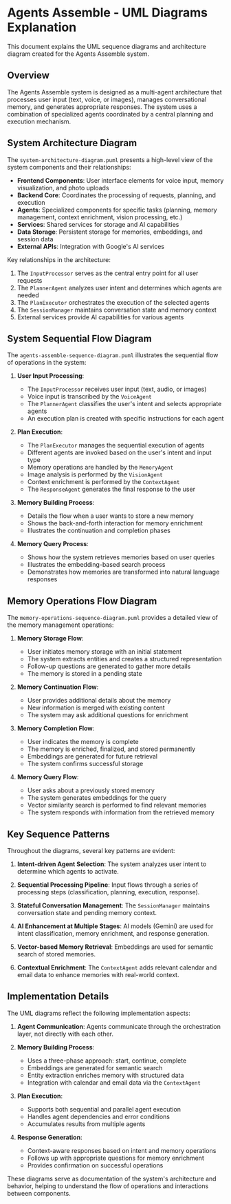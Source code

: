 # Agents Assemble - UML Diagrams Explanation

This document explains the UML sequence diagrams and architecture diagram created for the Agents Assemble system.

## Overview

The Agents Assemble system is designed as a multi-agent architecture that processes user input (text, voice, or images), manages conversational memory, and generates appropriate responses. The system uses a combination of specialized agents coordinated by a central planning and execution mechanism.

## System Architecture Diagram

The `system-architecture-diagram.puml` presents a high-level view of the system components and their relationships:

- **Frontend Components**: User interface elements for voice input, memory visualization, and photo uploads
- **Backend Core**: Coordinates the processing of requests, planning, and execution
- **Agents**: Specialized components for specific tasks (planning, memory management, context enrichment, vision processing, etc.)
- **Services**: Shared services for storage and AI capabilities
- **Data Storage**: Persistent storage for memories, embeddings, and session data
- **External APIs**: Integration with Google's AI services

Key relationships in the architecture:

1. The `InputProcessor` serves as the central entry point for all user requests
2. The `PlannerAgent` analyzes user intent and determines which agents are needed
3. The `PlanExecutor` orchestrates the execution of the selected agents
4. The `SessionManager` maintains conversation state and memory context
5. External services provide AI capabilities for various agents

## System Sequential Flow Diagram

The `agents-assemble-sequence-diagram.puml` illustrates the sequential flow of operations in the system:

1. **User Input Processing**:

   - The `InputProcessor` receives user input (text, audio, or images)
   - Voice input is transcribed by the `VoiceAgent`
   - The `PlannerAgent` classifies the user's intent and selects appropriate agents
   - An execution plan is created with specific instructions for each agent

2. **Plan Execution**:

   - The `PlanExecutor` manages the sequential execution of agents
   - Different agents are invoked based on the user's intent and input type
   - Memory operations are handled by the `MemoryAgent`
   - Image analysis is performed by the `VisionAgent`
   - Context enrichment is performed by the `ContextAgent`
   - The `ResponseAgent` generates the final response to the user

3. **Memory Building Process**:

   - Details the flow when a user wants to store a new memory
   - Shows the back-and-forth interaction for memory enrichment
   - Illustrates the continuation and completion phases

4. **Memory Query Process**:
   - Shows how the system retrieves memories based on user queries
   - Illustrates the embedding-based search process
   - Demonstrates how memories are transformed into natural language responses

## Memory Operations Flow Diagram

The `memory-operations-sequence-diagram.puml` provides a detailed view of the memory management operations:

1. **Memory Storage Flow**:

   - User initiates memory storage with an initial statement
   - The system extracts entities and creates a structured representation
   - Follow-up questions are generated to gather more details
   - The memory is stored in a pending state

2. **Memory Continuation Flow**:

   - User provides additional details about the memory
   - New information is merged with existing content
   - The system may ask additional questions for enrichment

3. **Memory Completion Flow**:

   - User indicates the memory is complete
   - The memory is enriched, finalized, and stored permanently
   - Embeddings are generated for future retrieval
   - The system confirms successful storage

4. **Memory Query Flow**:
   - User asks about a previously stored memory
   - The system generates embeddings for the query
   - Vector similarity search is performed to find relevant memories
   - The system responds with information from the retrieved memory

## Key Sequence Patterns

Throughout the diagrams, several key patterns are evident:

1. **Intent-driven Agent Selection**: The system analyzes user intent to determine which agents to activate.

2. **Sequential Processing Pipeline**: Input flows through a series of processing steps (classification, planning, execution, response).

3. **Stateful Conversation Management**: The `SessionManager` maintains conversation state and pending memory context.

4. **AI Enhancement at Multiple Stages**: AI models (Gemini) are used for intent classification, memory enrichment, and response generation.

5. **Vector-based Memory Retrieval**: Embeddings are used for semantic search of stored memories.

6. **Contextual Enrichment**: The `ContextAgent` adds relevant calendar and email data to enhance memories with real-world context.

## Implementation Details

The UML diagrams reflect the following implementation aspects:

1. **Agent Communication**: Agents communicate through the orchestration layer, not directly with each other.

2. **Memory Building Process**:

   - Uses a three-phase approach: start, continue, complete
   - Embeddings are generated for semantic search
   - Entity extraction enriches memory with structured data
   - Integration with calendar and email data via the `ContextAgent`

3. **Plan Execution**:

   - Supports both sequential and parallel agent execution
   - Handles agent dependencies and error conditions
   - Accumulates results from multiple agents

4. **Response Generation**:
   - Context-aware responses based on intent and memory operations
   - Follows up with appropriate questions for memory enrichment
   - Provides confirmation on successful operations

These diagrams serve as documentation of the system's architecture and behavior, helping to understand the flow of operations and interactions between components.
